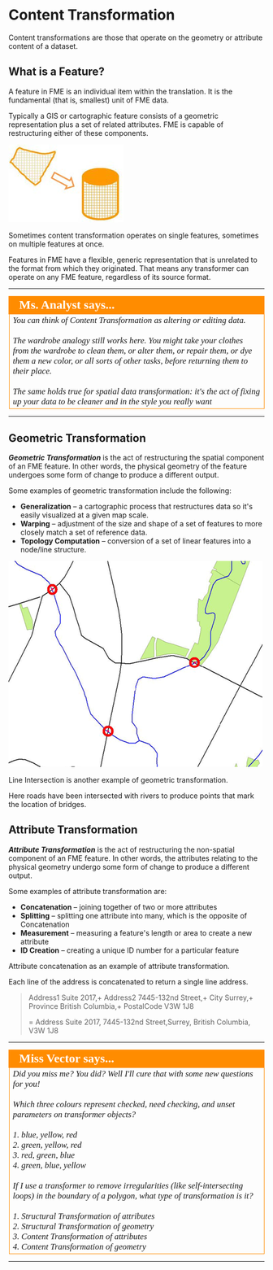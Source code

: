# Content Transformation #

Content transformations are those that operate on the geometry or attribute content of a dataset.

 
## What is a Feature? ##
A feature in FME is an individual item within the translation. It is the fundamental (that is, smallest) unit of FME data.

Typically a GIS or cartographic feature consists of a geometric representation plus a set of related attributes. FME is capable of restructuring either of these components.

![](./Images/Img2.23.FeatureGraphic.png)

Sometimes content transformation operates on single features, sometimes on multiple features at once.

Features in FME have a flexible, generic representation that is unrelated to the format from which they originated. That means any transformer can operate on any FME feature, regardless of its source format.

---

<!--Person X Says Section-->

<table style="border-spacing: 0px">
<tr>
<td style="vertical-align:middle;background-color:darkorange;border: 2px solid darkorange">
<i class="fa fa-quote-left fa-lg fa-pull-left fa-fw" style="color:white;padding-right: 12px;vertical-align:text-top"></i>
<span style="color:white;font-size:x-large;font-weight: bold;font-family:serif">Ms. Analyst says...</span>
</td>
</tr>

<tr>
<td style="border: 1px solid darkorange">
<span style="font-family:serif; font-style:italic; font-size:larger">
You can think of Content Transformation as altering or editing data.
<br><br>The wardrobe analogy still works here. You might take your clothes from the wardrobe to clean them, or alter them, or repair them, or dye them a new color, or all sorts of other tasks, before returning them to their place.
<br><br>The same holds true for spatial data transformation: it's the act of fixing up your data to be cleaner and in the style you really want
</span>
</td>
</tr>
</table>


---

## Geometric Transformation ##
***Geometric Transformation*** is the act of restructuring the spatial component of an FME feature. In other words, the physical geometry of the feature undergoes some form of change to produce a different output.

Some examples of geometric transformation include the following:

- **Generalization** – a cartographic process that restructures data so it's easily visualized at a given map scale.
- **Warping** – adjustment of the size and shape of a set of features to more closely match a set of reference data.
- **Topology Computation** – conversion of a set of linear features into a node/line structure.

![](./Images/Img2.24.GeometricTransformation.png)

Line Intersection is another example of geometric transformation.

Here roads have been intersected with rivers to produce points that mark the location of bridges.



## Attribute Transformation ##
***Attribute Transformation*** is the act of restructuring the non-spatial component of an FME feature. In other words, the attributes relating to the physical geometry undergo some form of change to produce a different output.

Some examples of attribute transformation are:

- **Concatenation** – joining together of two or more attributes
- **Splitting** – splitting one attribute into many, which is the opposite of Concatenation
- **Measurement** – measuring a feature's length or area to create a new attribute
- **ID Creation** – creating a unique ID number for a particular feature

Attribute concatenation as an example of attribute transformation.

Each line of the address is concatenated to return a single line address.
>  	Address1 	Suite 2017,+
> 	Address2 	7445-132nd Street,+
> 	City  	  	Surrey,+
> 	Province 	British Columbia,+
> 	PostalCode 	V3W 1J8
> 	
> 	= Address 	Suite 2017, 7445-132nd Street,Surrey, British Columbia, V3W 1J8


---

<!--Person X Says Section-->

<table style="border-spacing: 0px">
<tr>
<td style="vertical-align:middle;background-color:darkorange;border: 2px solid darkorange">
<i class="fa fa-quote-left fa-lg fa-pull-left fa-fw" style="color:white;padding-right: 12px;vertical-align:text-top"></i>
<span style="color:white;font-size:x-large;font-weight: bold;font-family:serif">Miss Vector says...</span>
</td>
</tr>

<tr>
<td style="border: 1px solid darkorange">
<span style="font-family:serif; font-style:italic; font-size:larger">
Did you miss me? You did? Well I'll cure that with some new questions for you!
<br><br>Which three colours represent checked, need checking, and unset parameters on transformer objects?
<br><br>1. blue, yellow, red
<br>2. green, yellow, red
<br>3. red, green, blue
<br>4. green, blue, yellow
<br><br>If I use a transformer to remove irregularities (like self-intersecting loops) in the boundary of a polygon, what type of transformation is it? 
<br><br>1. Structural Transformation of attributes
<br>2. Structural Transformation of geometry
<br>3. Content Transformation of attributes
<br>4. Content Transformation of geometry
</span>
</td>
</tr>
</table>


---